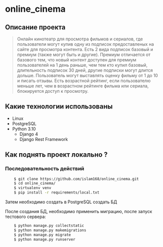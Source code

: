 # online_cinema

## Описание проекта
> Онлайн кинотеатр для просмотра фильмов и сериалов, где пользователи 
> могут купив одну из подписок предоставленых на сайте для просмотра контента.
> Есть 2 вида подписок базовый и премиум (также могут быть и другие). Премиум отличается от базового тем, что
> новый контент доступен для премиум пользователей на 1 день раньше, чем тем 
> кто купил базовый, длительность подписок 30 дней, другие подписки могут длится дольше. 
> Пользователь могут выставлять оценку фильму от 1 до 10 и писать отзывы. Есть возрастной рейтинг,
> если пользователю меньше лет, чем в возрастном рейтинге фильма или сериала, 
> блокируется доступ к просмотру. 

## Какие технологии использованы
- Linux
- PostgreSQL
- Python 3.10
  - Django 4
  - Django Rest Framework

## Как поднять проект локально ?
### Последовательность действий
```.bash
    $ git clone https://github.com/islam168/online_cinema.git
    $ cd online_cinema/
    $ virtualenv venv
    $ pip install -r requirements/local.txt
```
Затем необходимо создать в PostgreSQL создать БД

После создания БД, необходимо применить миграцию, после запуск тестового сервера:
```.bash
    $ python manage.py collectstatic
    $ python manage.py makemigrations
    $ python manage.py migrate
    $ python manage.py runserver
```
